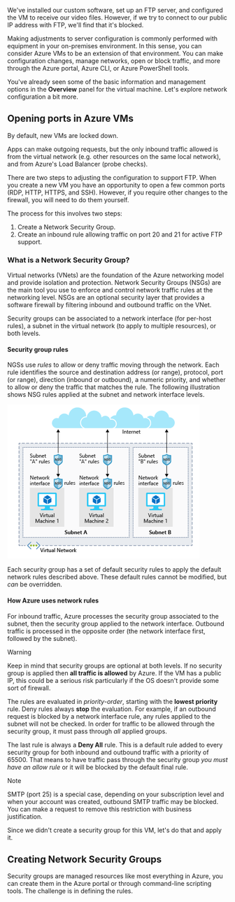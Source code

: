 We've installed our custom software, set up an FTP server, and configured the VM to receive our video files. However, if we try to connect to our public IP address with FTP, we'll find that it's blocked. 

Making adjustments to server configuration is commonly performed with equipment in your on-premises environment. In this sense, you can consider Azure VMs to be an extension of that environment. You can make configuration changes, manage networks, open or block traffic, and more through the Azure portal, Azure CLI, or Azure PowerShell tools.

You've already seen some of the basic information and management options in the **Overview** panel for the virtual machine. Let's explore network configuration a bit more.

## Opening ports in Azure VMs

By default, new VMs are locked down. 

Apps can make outgoing requests, but the only inbound traffic allowed is from the virtual network (e.g. other resources on the same local network), and from Azure's Load Balancer (probe checks).

There are two steps to adjusting the configuration to support FTP. When you create a new VM you have an opportunity to open a few common ports (RDP, HTTP, HTTPS, and SSH). However, if you require other changes to the firewall, you will need to do them yourself.

The process for this involves two steps:

1. Create a Network Security Group.
2. Create an inbound rule allowing traffic on port 20 and 21 for active FTP support.

### What is a Network Security Group?

Virtual networks (VNets) are the foundation of the Azure networking model and provide isolation and protection. Network Security Groups (NSGs) are the main tool you use to enforce and control network traffic rules at the networking level. NSGs are an optional security layer that provides a software firewall by filtering inbound and outbound traffic on the VNet. 

Security groups can be associated to a network interface (for per-host rules), a subnet in the virtual network (to apply to multiple resources), or both levels. 

#### Security group rules

NGSs use _rules_ to allow or deny traffic moving through the network. Each rule identifies the source and destination address (or range), protocol, port (or range), direction (inbound or outbound), a numeric priority, and whether to allow or deny the traffic that matches the rule. The following illustration shows NSG rules applied at the subnet and network interface levels.

![An illustration showing the architecture of network security groups in two different subnets. In one subnet, there are two virtual machines, each with their own network interface rules.  The subnet itself has a set of rules that applies to both the virtual machines.](../media/7-nsg-rules.png)

Each security group has a set of default security rules to apply the default network rules described above. These default rules cannot be modified, but _can_ be overridden.

#### How Azure uses network rules

For inbound traffic, Azure processes the security group associated to the subnet, then the security group applied to the network interface. Outbound traffic is processed in the opposite order (the network interface first, followed by the subnet).

> [!WARNING]
> Keep in mind that security groups are optional at both levels. If no security group is applied then **all traffic is allowed** by Azure. If the VM has a public IP, this could be a serious risk particularly if the OS doesn't provide some sort of firewall.

The rules are evaluated in _priority-order_, starting with the **lowest priority** rule. Deny rules always **stop** the evaluation. For example, if an outbound request is blocked by a network interface rule, any rules applied to the subnet will not be checked. In order for traffic to be allowed through the security group, it must pass through _all_ applied groups.

The last rule is always a **Deny All** rule. This is a default rule added to every security group for both inbound and outbound traffic with a priority of 65500. That means to have traffic pass through the security group _you must have an allow rule_ or it will be blocked by the default final rule.

> [!NOTE]
> SMTP (port 25) is a special case, depending on your subscription level and when your account was created, outbound SMTP traffic may be blocked. You can make a request to remove this restriction with business justification.

Since we didn't create a security group for this VM, let's do that and apply it.

## Creating Network Security Groups

Security groups are managed resources like most everything in Azure, you can create them in the Azure portal or through command-line scripting tools. The challenge is in defining the rules.